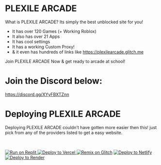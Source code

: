 # PLEXILE ARCADE
What is PLEXILE ARCADE?
Its simply the best unblocked site for you!

- It has over 120 Games (+ Working Roblox)
- It also has over 21 Apps
- It has cool settings
- It has a working Custom Proxy!
- & it even has hundreds of links like https://plexilearcade.glitch.me

Join PLEXILE ARCADE Now & get ready to arcade at school!

# Join the Discord below:
https://discord.gg/XYyFBXTZnn



# Deploying PLEXILE ARCADE

Deploying PLEXILE ARCADE couldn't have gotten more easier then this! just pick from any of the providers listed to get a easy website. <br><br><br>

<a target="_blank" href="https://replit.com/github/AnthonyIsHIMLOLZ/plexilearcadev4"><img alt="Run on Replit" src="https://binbashbanana.github.io/deploy-buttons/buttons/remade/replit.svg"> </a><a target="_blank" href="https://vercel.com/new/clone?repository-url=https://replit.com/github/AnthonyIsHIMLOLZ/plexilearcadev4"><img alt="Deploy to Vercel" src="https://binbashbanana.github.io/deploy-buttons/buttons/remade/vercel.svg"> </a><a target="_blank" href="https://glitch.com/edit/#!/import/github/AnthonyIsHIMLOLZ/plexilearcadev4"><img alt="Remix on Glitch" src="https://binbashbanana.github.io/deploy-buttons/buttons/official/glitch.svg"></a> <a target="_blank" href="https://app.netlify.com/start/deploy?repository=https://github.com/AnthonyIsHIMLOLZ/plexilearcadev4"><img alt="Deploy to Netlify" src="https://binbashbanana.github.io/deploy-buttons/buttons/official/netlify.svg"> </a><a target="_blank" href="https://render.com/deploy?repo=https://github.com/AnthonyIsHIMLOLZ/plexilearcadev4"><img alt="Deploy to Render" src="https://binbashbanana.github.io/deploy-buttons/buttons/official/render.svg"></a>
